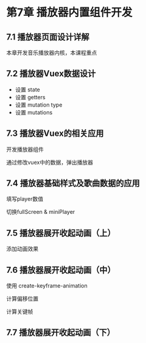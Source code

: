 # 第7章 播放器内置组件开发

## 7.1 播放器页面设计详解

本章开发音乐播放器内核，本课程重点

## 7.2 播放器Vuex数据设计

- 设置 state
- 设置 getters
- 设置 mutation type
- 设置 mutations

## 7.3 播放器Vuex的相关应用

开发播放器组件

通过修改vuex中的数据，弹出播放器

## 7.4 播放器基础样式及歌曲数据的应用

填写player数值

切换fullScreen & miniPlayer

## 7.5 播放器展开收起动画（上）

添加动画效果

## 7.6 播放器展开收起动画（中）

使用 create-keyframe-animation

计算偏移位置

计算关键帧

## 7.7 播放器展开收起动画（下）
